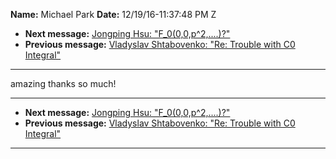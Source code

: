 **Name:** Michael Park
**Date:** 12/19/16-11:37:48 PM Z

  - **Next message:** [Jongping Hsu: "F\_0(0,0,p^2,....)?"](1153.html)
  - **Previous message:** [Vladyslav Shtabovenko: "Re: Trouble with C0
    Integral"](1151.html)

-----

amazing thanks so much\!  

-----

  - **Next message:** [Jongping Hsu: "F\_0(0,0,p^2,....)?"](1153.html)
  - **Previous message:** [Vladyslav Shtabovenko: "Re: Trouble with C0
    Integral"](1151.html)

-----

